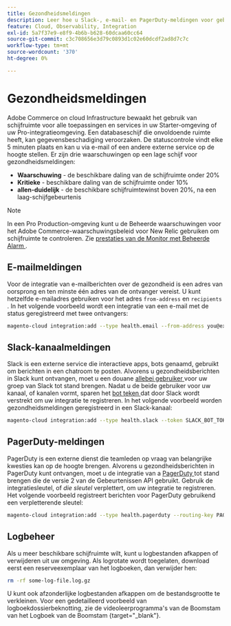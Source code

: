 ```yaml
---
title: Gezondheidsmeldingen
description: Leer hoe u Slack-, e-mail- en PagerDuty-meldingen voor gebruik van schijfruimte op uw Adobe Commerce configureert voor een cloud-infrastructuurproject.
feature: Cloud, Observability, Integration
exl-id: 5a7f37e9-e8f9-4b6b-b628-60dcaa60cc64
source-git-commit: c3c708656e3d79c0893d1c02e60dcdf2ad8d7c7c
workflow-type: tm+mt
source-wordcount: '370'
ht-degree: 0%

---
```


# Gezondheidsmeldingen

Adobe Commerce on cloud Infrastructure bewaakt het gebruik van schijfruimte voor alle toepassingen en services in uw Starter-omgeving of uw Pro-integratieomgeving. Een databaseschijf die onvoldoende ruimte heeft, kan gegevensbeschadiging veroorzaken. De statuscontrole vindt elke 5 minuten plaats en kan u via e-mail of een andere externe service op de hoogte stellen. Er zijn drie waarschuwingen op een lage schijf voor gezondheidsmeldingen:

- **Waarschuwing** - de beschikbare daling van de schijfruimte onder 20%
- **Kritieke** - beschikbare daling van de schijfruimte onder 10%
- **allen-duidelijk** - de beschikbare schijfruimtewinst boven 20%, na een laag-schijfgebeurtenis

>[!NOTE]
>
>In een Pro Production-omgeving kunt u de Beheerde waarschuwingen voor het Adobe Commerce-waarschuwingsbeleid voor New Relic gebruiken om schijfruimte te controleren. Zie [ prestaties van de Monitor met Beheerde Alarm ](../monitor/investigate-performance.md#monitor-performance-with-managed-alerts).

## E-mailmeldingen

Voor de integratie van e-mailberichten over de gezondheid is een adres van oorsprong en ten minste één adres van de ontvanger vereist. U kunt hetzelfde e-mailadres gebruiken voor het adres `from-address` en `recipients` . In het volgende voorbeeld wordt een integratie van een e-mail met de status geregistreerd met twee ontvangers:

```bash
magento-cloud integration:add --type health.email --from-address you@example.com --recipients them@example.com --recipients others@example.com
```

## Slack-kanaalmeldingen

Slack is een externe service die interactieve apps, bots genaamd, gebruikt om berichten in een chatroom te posten. Alvorens u gezondheidsberichten in Slack kunt ontvangen, moet u een douane [ allebei gebruiker ](https://api.slack.com/bot-users) voor uw groep van Slack tot stand brengen. Nadat u de beide gebruiker voor uw kanaal, of kanalen vormt, sparen het [ bot teken ](https://api.slack.com/docs/token-types#bot) dat door Slack wordt verstrekt om uw integratie te registreren. In het volgende voorbeeld worden gezondheidsmeldingen geregistreerd in een Slack-kanaal:

```bash
magento-cloud integration:add --type health.slack --token SLACK_BOT_TOKEN --channel '#slack-channel-name'
```

## PagerDuty-meldingen

PagerDuty is een externe dienst die teamleden op vraag van belangrijke kwesties kan op de hoogte brengen. Alvorens u gezondheidsberichten in PagerDuty kunt ontvangen, moet u de integratie van a [ PagerDuty ](https://developer.pagerduty.com/v2/docs/integrating) tot stand brengen die de versie 2 van de Gebeurtenissen API gebruikt. Gebruik de integratiesleutel, of _die sleutel_ verplettert, om uw integratie te registreren. Het volgende voorbeeld registreert berichten voor PagerDuty gebruikend een verpletterende sleutel:

```bash
magento-cloud integration:add --type health.pagerduty --routing-key PAGERDUTY_ROUTING_KEY
```

## Logbeheer

Als u meer beschikbare schijfruimte wilt, kunt u logbestanden afkappen of verwijderen uit uw omgeving. Als logrotate wordt toegelaten, download eerst een reserveexemplaar van het logboeken, dan verwijder hen:

```bash
rm -rf some-log-file.log.gz
```

U kunt ook afzonderlijke logbestanden afkappen om de bestandsgrootte te verkleinen. Voor een gedetailleerd voorbeeld van logboekdossierbeknotting, zie de videoleerprogramma&#39;s van de Boomstam van het Logboek van de Boomstam {target="_blank"}.
